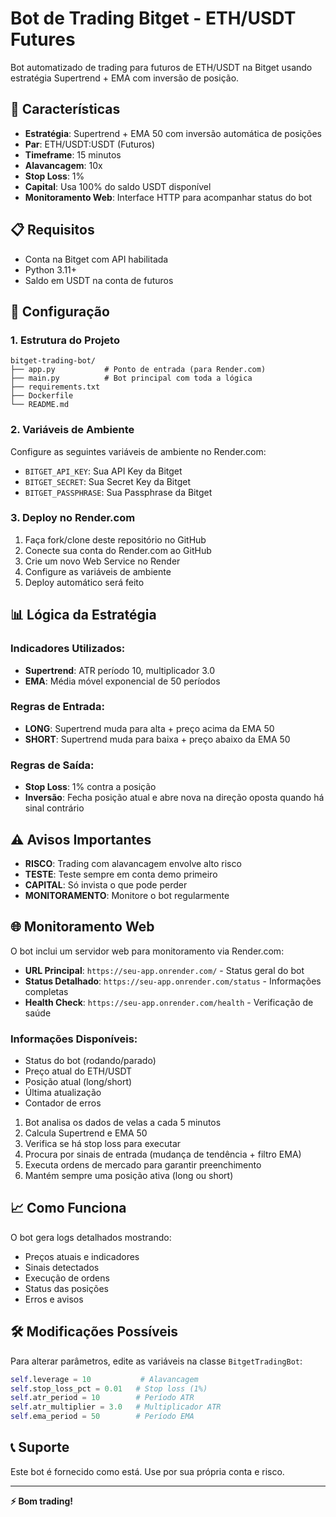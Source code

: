 # Bot de Trading Bitget - ETH/USDT Futures

Bot automatizado de trading para futuros de ETH/USDT na Bitget usando estratégia Supertrend + EMA com inversão de posição.

## 🚀 Características

- **Estratégia**: Supertrend + EMA 50 com inversão automática de posições
- **Par**: ETH/USDT:USDT (Futuros)
- **Timeframe**: 15 minutos
- **Alavancagem**: 10x
- **Stop Loss**: 1%
- **Capital**: Usa 100% do saldo USDT disponível
- **Monitoramento Web**: Interface HTTP para acompanhar status do bot

## 📋 Requisitos

- Conta na Bitget com API habilitada
- Python 3.11+
- Saldo em USDT na conta de futuros

## 🔧 Configuração

### 1. Estrutura do Projeto
```
bitget-trading-bot/
├── app.py           # Ponto de entrada (para Render.com)
├── main.py          # Bot principal com toda a lógica
├── requirements.txt
├── Dockerfile
└── README.md
```

### 2. Variáveis de Ambiente

Configure as seguintes variáveis de ambiente no Render.com:

- `BITGET_API_KEY`: Sua API Key da Bitget
- `BITGET_SECRET`: Sua Secret Key da Bitget  
- `BITGET_PASSPHRASE`: Sua Passphrase da Bitget

### 3. Deploy no Render.com

1. Faça fork/clone deste repositório no GitHub
2. Conecte sua conta do Render.com ao GitHub
3. Crie um novo Web Service no Render
4. Configure as variáveis de ambiente
5. Deploy automático será feito

## 📊 Lógica da Estratégia

### Indicadores Utilizados:
- **Supertrend**: ATR período 10, multiplicador 3.0
- **EMA**: Média móvel exponencial de 50 períodos

### Regras de Entrada:
- **LONG**: Supertrend muda para alta + preço acima da EMA 50
- **SHORT**: Supertrend muda para baixa + preço abaixo da EMA 50

### Regras de Saída:
- **Stop Loss**: 1% contra a posição
- **Inversão**: Fecha posição atual e abre nova na direção oposta quando há sinal contrário

## ⚠️ Avisos Importantes

- **RISCO**: Trading com alavancagem envolve alto risco
- **TESTE**: Teste sempre em conta demo primeiro
- **CAPITAL**: Só invista o que pode perder
- **MONITORAMENTO**: Monitore o bot regularmente

## 🌐 Monitoramento Web

O bot inclui um servidor web para monitoramento via Render.com:

- **URL Principal**: `https://seu-app.onrender.com/` - Status geral do bot
- **Status Detalhado**: `https://seu-app.onrender.com/status` - Informações completas
- **Health Check**: `https://seu-app.onrender.com/health` - Verificação de saúde

### Informações Disponíveis:
- Status do bot (rodando/parado)
- Preço atual do ETH/USDT  
- Posição atual (long/short)
- Última atualização
- Contador de erros

1. Bot analisa os dados de velas a cada 5 minutos
2. Calcula Supertrend e EMA 50
3. Verifica se há stop loss para executar
4. Procura por sinais de entrada (mudança de tendência + filtro EMA)
5. Executa ordens de mercado para garantir preenchimento
6. Mantém sempre uma posição ativa (long ou short)

## 📈 Como Funciona

O bot gera logs detalhados mostrando:
- Preços atuais e indicadores
- Sinais detectados
- Execução de ordens
- Status das posições
- Erros e avisos

## 🛠️ Modificações Possíveis

Para alterar parâmetros, edite as variáveis na classe `BitgetTradingBot`:

```python
self.leverage = 10           # Alavancagem
self.stop_loss_pct = 0.01   # Stop loss (1%)
self.atr_period = 10        # Período ATR
self.atr_multiplier = 3.0   # Multiplicador ATR
self.ema_period = 50        # Período EMA
```

## 📞 Suporte

Este bot é fornecido como está. Use por sua própria conta e risco.

---

**⚡ Bom trading!**
